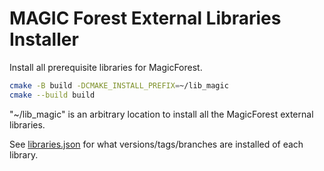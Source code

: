 # MAGIC Forest External Libraries Installer

Install all prerequisite libraries for MagicForest.

```sh
cmake -B build -DCMAKE_INSTALL_PREFIX=~/lib_magic
cmake --build build
```

"~/lib_magic" is an arbitrary location to install all the MagicForest external libraries.

See [libraries.json](./cmake/libraries.json) for what versions/tags/branches are installed of each library.
